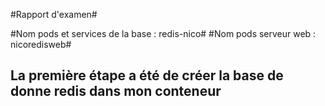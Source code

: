#Rapport d'examen#

#Nom pods et services de la base : redis-nico# 
#Nom pods serveur web : nicoredisweb#

## La première étape a été de créer la base de donne redis dans mon conteneur
